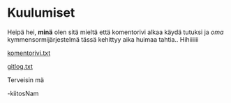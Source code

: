 # Kuulumiset
Heipä hei, **minä** olen sitä mieltä että komentorivi alkaa käydä tutuksi ja *oma* kymmensormijärjestelmä tässä kehittyy aika huimaa tahtia.. Hihiiiiii

[komentorivi.txt](https://github.com/civuaine/OTM2018_harjoitustyo/blob/master/laskarit/viikko1/komentorivi.txt)

[gitlog.txt](https://github.com/civuaine/OTM2018_harjoitustyo/blob/master/laskarit/viikko1/gitlog.txt)

Terveisin mä

-kiitosNam

